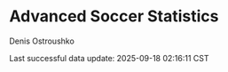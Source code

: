 # Advanced Soccer Statistics
Denis Ostroushko

<!-- gfm -->

Last successful data update: 2025-09-18 02:16:11 CST
